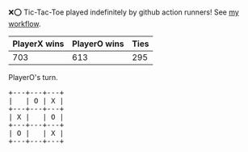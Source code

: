 :x::o: Tic-Tac-Toe played indefinitely by github action runners! See [my workflow](.github/workflows/play.yaml).

|PlayerX wins|PlayerO wins|Ties|
|-|-|-|
|703|613|295|

PlayerO's turn.

<pre>
+---+---+---+
|   | O | X |
+---+---+---+
| X |   | O |
+---+---+---+
| O |   | X |
+---+---+---+
</pre>